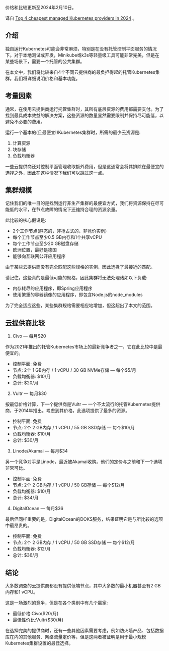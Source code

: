 <!-- 
# 2024年4大最便宜的托管Kubernetes提供商排名
https://cdn.thenewstack.io/media/2023/11/86e09c28-kubecon-hockin-03.png
 -->

价格和比较更新至2024年2月10日。

译自 [Top 4 cheapest managed Kubernetes providers in 2024](https://medium.com/@emilmatyjaszewski/cpde-fa2776906266) 。

## 介绍

独自运行Kubernetes可能会非常麻烦，特别是在没有托管控制平面服务的情况下。对于本地测试或开发，Minikube或k3s等轻量级工具可能非常完美，但是在某些场景下，需要一个托管的公共集群。

在本文中，我们将比较来自4个不同云提供商的最负担得起的托管Kubernetes集群。我们将详细说明价格和基本功能。

## 考量因素

通常，在使用云提供商运行托管集群时，其所有底层资源的费用都需要支付。为了找到最具成本效益的解决方案，这些资源的数量显然需要限制并保持尽可能低，以避免不必要的费用。 

运行一个基本的(且最便宜!)Kubernetes集群时，所需的最少云资源是:

1. 计算资源
2. 块存储
3. 负载均衡器

一些云提供商还对控制平面管理收取额外费用，但是这通常会将其排除在最便宜的选择之外，因此在这种情况下我们可以跳过这一点。

## 集群规模

记住我们的唯一目的是找到运行非生产集群的最便宜方式，我们将资源保持在尽可能低的水平，在节点故障的情况下还维持合理的资源余量。

此比较的核心假设是:

- 2个工作节点(静态的，非抢占式的，非竞价实例)
- 每个工作节点至少0.5 GB内存和1个共享vCPU
- 每个工作节点至少20 GB磁盘存储
- 欧洲位置，最好是德国
- 能够向互联网公开应用程序

由于某些云提供商没有完全匹配这些规格的实例，因此选择了最接近的匹配。 

请记住，这些真的是最低可能的规格，因此集群将无法处理诸如以下负载:

- 内存耗尽的应用程序，即Spring应用程序 
- 使用繁重的容器镜像的应用程序，即包含Node.js的node_modules

为了完全适应这些，某些集群规格需要相应地增加，但这超出了本文的范围。

## 云提供商比较

1. Civo — 每月$20

作为2021年推出的托管Kubernetes市场上的最新竞争者之一，它在此比较中是最便宜的。

- 控制平面: 免费
- 节点: 2个 1 GB内存 / 1 vCPU / 30 GB NVMe存储 — 每个$5/月
- 负载均衡器: $10/月
- 总计: $20/月

2. Vultr — 每月$30   

按最低价格计算，下一个提供商是Vultr — 一个不太流行的托管Kubernetes提供商，于2014年推出。考虑到其价格，此选项提供了最多的资源。

- 控制平面: 免费
- 节点: 2个 2 GB内存 / 1 vCPU / 55 GB SSD存储 — 每个$10/月
- 负载均衡器: $10/月
- 总计: $30/月

3. Linode/Akamai — 每月$34

另一个竞争对手是Linode，最近被Akamai收购。他们的定价与之前和下一个选项非常可比。

- 控制平面: 免费
- 节点: 2个 2 GB内存 / 1 vCPU / 50 GB存储 — 每个$12/月
- 负载均衡器: $10/月
- 总计: $34/月

4. DigitalOcean — 每月$36

最后但同样重要的是，DigitalOcean的DOKS服务，结果证明它是与所比较的选项中最昂贵的。 

- 控制平面: 免费
- 节点: 2个 2 GB内存 / 1 vCPU / 50 GB SSD存储 — 每个$12/月
- 负载均衡器: $12/月
- 总计: $36/月

## 结论

大多数调查的云提供商都没有提供低端节点，其中大多数的最小机器甚至有2 GB内存和1 vCPU。

这是一场激烈的竞争，但是在各个类别中有几个赢家:

- 最低价格:Civo($20/月)  
- 最佳性价比:Vultr($30/月)

在选择完美的提供商时，还有一些其他因素需要考虑，例如防火墙产品、包括数据库在内的其他服务、网络流量定价等，但是这两者被证明是用于最小规模Kubernetes集群设置的最佳选择。
